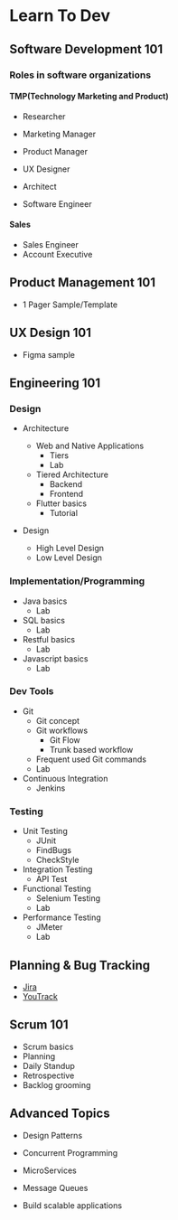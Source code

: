 # Learn To Dev

## Software Development 101

### Roles in software organizations

#### TMP(Technology Marketing and Product)
- Researcher
- Marketing Manager

- Product Manager
- UX Designer
- Architect
- Software Engineer

#### Sales

- Sales Engineer
- Account Executive

## Product Management 101

- 1 Pager Sample/Template

## UX Design 101

- Figma sample

## Engineering 101

### Design

- Architecture
  - Web and Native Applications
      - Tiers
      - Lab
  - Tiered Architecture
      - Backend
      - Frontend
  - Flutter basics
      - Tutorial
  
- Design
  - High Level Design
  - Low Level Design

### Implementation/Programming

- Java basics
  - Lab
- SQL basics
  - Lab
- Restful basics
  - Lab
- Javascript basics
  - Lab

### Dev Tools

- Git
  - Git concept
  - Git workflows
    - Git Flow
    - Trunk based workflow
  - Frequent used Git commands
  - Lab
- Continuous Integration
  - Jenkins

### Testing

- Unit Testing
  - JUnit
  - FindBugs
  - CheckStyle
- Integration Testing
  - API Test
- Functional Testing
  - Selenium Testing
  - Lab
- Performance Testing
  - JMeter
  - Lab

## Planning & Bug Tracking

- [Jira](https://www.atlassian.com/software/jira/pricing?&aceid=&adposition=&adgroup=136973856130&campaign=18440774082&creative=656629737110&device=c&keyword=jira%20license&matchtype=p&network=g&placement=&ds_kids=p73345603391&ds_e=GOOGLE&ds_eid=700000001558501&ds_e1=GOOGLE&gad_source=1&gclid=CjwKCAjwz42xBhB9EiwA48pT78lVhpvydErULI5WIQahFYsEy5GX-Fw65fzyV_g4aoC-RHuI2-XBdRoCk-MQAvD_BwE&gclsrc=aw.ds)
- [YouTrack](https://www.jetbrains.com/youtrack/buy/?gutm_medium=cpc&gutm_source=google&gutm_campaign=AMER_en_US-EST_YouTrack_Search_Competitors&gutm_content=692489595350&gclid=CjwKCAjwz42xBhB9EiwA48pT76qH7sNLqO5WAV1VwQK9N2JKFykFxrS226xvcGNcTHTTxP4P1DoGxhoCebIQAvD_BwE)

## Scrum 101

- Scrum basics
- Planning
- Daily Standup
- Retrospective
- Backlog grooming

## Advanced Topics

- Design Patterns

- Concurrent Programming

- MicroServices

- Message Queues

- Build scalable applications
